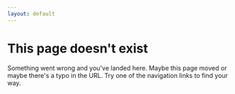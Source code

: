 ```yaml
---
layout: default
---
```


<h1>This page doesn't exist</h1>

Something went wrong and you've landed here.  Maybe this page moved or maybe
there's a typo in the URL.  Try one of the navigation links to find your way.
